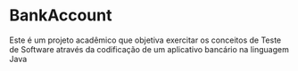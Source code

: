 # BankAccount
Este é um projeto acadêmico que objetiva exercitar os conceitos de Teste de Software através da codificação de um aplicativo bancário na linguagem Java

